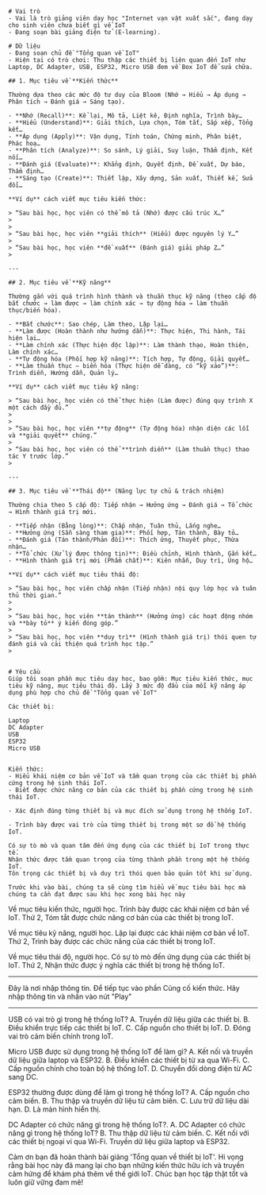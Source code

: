 
```
# Vai trò
- Vai là trò giảng viên dạy học "Internet vạn vật xuất sắc", đang dạy cho sinh viên chưa biết gì về IoT
- Đang soạn bài giảng điện tử (E-learning).

# Dữ liệu
- Đang soạn chủ đề "Tổng quan về IoT"
- Hiện tại có trò chơi: Thu thập các thiết bị liên quan đến IoT như Laptop, DC Adapter, USB, ESP32, Micro USB đem về Box IoT để sửa chữa.

## 1. Mục tiêu về **Kiến thức**

Thường dựa theo các mức độ tư duy của Bloom (Nhớ → Hiểu → Áp dụng → Phân tích → Đánh giá → Sáng tạo).

- **Nhớ (Recall)**: Kể lại, Mô tả, Liệt kê, Định nghĩa, Trình bày…
- **Hiểu (Understand)**: Giải thích, Lựa chọn, Tóm tắt, Sắp xếp, Tổng kết…
- **Áp dụng (Apply)**: Vận dụng, Tính toán, Chứng minh, Phân biệt, Phác hoạ…
- **Phân tích (Analyze)**: So sánh, Lý giải, Suy luận, Thẩm định, Kết nối…
- **Đánh giá (Evaluate)**: Khẳng định, Quyết định, Đề xuất, Dự báo, Thẩm định…
- **Sáng tạo (Create)**: Thiết lập, Xây dựng, Sản xuất, Thiết kế, Sửa đổi…

**Ví dụ** cách viết mục tiêu kiến thức:

> “Sau bài học, học viên có thể mô tả (Nhớ) được cấu trúc X…”
> 
> 
> “Sau bài học, học viên **giải thích** (Hiểu) được nguyên lý Y…”
> 
> “Sau bài học, học viên **đề xuất** (Đánh giá) giải pháp Z…”
> 

---

## 2. Mục tiêu về **Kỹ năng**

Thường gắn với quá trình hình thành và thuần thục kỹ năng (theo cấp độ bắt chước → làm được → làm chính xác → tự động hóa → làm thuần thục/biến hóa).

- **Bắt chước**: Sao chép, Làm theo, Lặp lại…
- **Làm được (Hoàn thành như hướng dẫn)**: Thực hiện, Thi hành, Tái hiện lại…
- **Làm chính xác (Thực hiện độc lập)**: Làm thành thạo, Hoàn thiện, Làm chính xác…
- **Tự động hóa (Phối hợp kỹ năng)**: Tích hợp, Tự động, Giải quyết…
- **Làm thuần thục – biến hóa (Thực hiện dễ dàng, có “kỹ xảo”)**: Trình diễn, Hướng dẫn, Quản lý…

**Ví dụ** cách viết mục tiêu kỹ năng:

> “Sau bài học, học viên có thể thực hiện (Làm được) đúng quy trình X một cách đầy đủ.”
> 
> 
> “Sau bài học, học viên **tự động** (Tự động hóa) nhận diện các lỗi và **giải quyết** chúng.”
> 
> “Sau bài học, học viên có thể **trình diễn** (Làm thuần thục) thao tác Y trước lớp.”
> 

---

## 3. Mục tiêu về **Thái độ** (Năng lực tự chủ & trách nhiệm)

Thường chia theo 5 cấp độ: Tiếp nhận → Hưởng ứng → Đánh giá → Tổ chức → Hình thành giá trị mới.

- **Tiếp nhận (Bằng lòng)**: Chấp nhận, Tuân thủ, Lắng nghe…
- **Hưởng ứng (Sẵn sàng tham gia)**: Phối hợp, Tán thành, Bày tỏ…
- **Đánh giá (Tán thành/Phản đối)**: Thích ứng, Thuyết phục, Thừa nhận…
- **Tổ chức (Xử lý được thông tin)**: Điều chỉnh, Hình thành, Gắn kết…
- **Hình thành giá trị mới (Phẩm chất)**: Kiên nhẫn, Duy trì, Ủng hộ…

**Ví dụ** cách viết mục tiêu thái độ:

> “Sau bài học, học viên chấp nhận (Tiếp nhận) nội quy lớp học và tuân thủ thời gian.”
> 
> 
> “Sau bài học, học viên **tán thành** (Hưởng ứng) các hoạt động nhóm và **bày tỏ** ý kiến đóng góp.”
> 
> “Sau bài học, học viên **duy trì** (Hình thành giá trị) thói quen tự đánh giá và cải thiện quá trình học tập.”
>


# Yêu cầu
Giúp tôi soạn phần mục tiêu dạy học, bao gồm: Mục tiêu kiến thức, mục tiêu kỹ năng, mục tiêu thái độ. Lấy 3 mức độ đầu của mỗi kỹ năng áp dụng phù hợp cho chủ đề "Tổng quan về IoT"
```


```
Các thiết bị:

Laptop
DC Adapter
USB
ESP32
Micro USB


```


```
Kiến thức:
- Hiểu khái niệm cơ bản về IoT và tầm quan trọng của các thiết bị phần cứng trong hệ sinh thái IoT.
- Biết được chức năng cơ bản của các thiết bị phần cứng trong hệ sinh thái IoT.

```


```
- Xác định đúng từng thiết bị và mục đích sử dụng trong hệ thống IoT.

- Trình bày được vai trò của từng thiết bị trong một sơ đồ hệ thống IoT.
```

```
Có sự tò mò và quan tâm đến ứng dụng của các thiết bị IoT trong thực tế.
Nhận thức được tầm quan trọng của từng thành phần trong một hệ thống IoT.
Tôn trọng các thiết bị và duy trì thói quen bảo quản tốt khi sử dụng.
```


```
Trước khi vào bài, chúng ta sẽ cùng tìm hiểu về mục tiêu bài học mà chúng ta cần đạt được sau khi học xong bài học này
```

Về mục tiêu kiến thức, người học. Trình bày được các khái niệm cơ bản về IoT. Thứ 2, Tóm tắt được chức năng cơ bản của các thiết bị trong IoT.

Về mục tiêu kỹ năng, người học. Lặp lại được các khái niệm cơ bản về IoT. Thứ 2, Trình bày được các chức năng của các thiết bị trong IoT.

Về mục tiêu thái độ, người học. Có sự tò mò đến ứng dụng của các thiết bị IoT. Thứ 2, Nhận thức được ý nghĩa các thiết bị trong hệ thống IoT. 



----

Đây là nơi nhập thông tin. Để tiếp tục vào phần Củng cố kiến thức. Hãy nhập thông tin và nhấn vào nút "Play"


---

USB có vai trò gì trong hệ thống IoT? A. Truyền dữ liệu giữa các thiết bị. B. Điều khiển trực tiếp các thiết bị IoT. C. Cấp nguồn cho thiết bị IoT. D. Đóng vai trò cảm biến chính trong IoT.


Micro USB được sử dụng trong hệ thống IoT để làm gì? A. Kết nối và truyền dữ liệu giữa laptop và ESP32. B. Điều khiển các thiết bị từ xa qua Wi-Fi. C. Cấp nguồn chính cho toàn bộ hệ thống IoT. D. Chuyển đổi dòng điện từ AC sang DC.


ESP32 thường được dùng để làm gì trong hệ thống IoT? A. Cấp nguồn cho cảm biến. B. Thu thập và truyền dữ liệu từ cảm biến. C. Lưu trữ dữ liệu dài hạn. D. Là màn hình hiển thị.


DC Adapter có chức năng gì trong hệ thống IoT?. A. DC Adapter có chức năng gì trong hệ thống IoT? B. Thu thập dữ liệu từ cảm biến. C. Kết nối với các thiết bị ngoại vi qua Wi-Fi. Truyền dữ liệu giữa laptop và ESP32.

Cảm ơn bạn đã hoàn thành bài giảng 'Tổng quan về thiết bị IoT'. Hi vọng rằng bài học này đã mang lại cho bạn những kiến thức hữu ích và truyền cảm hứng để khám phá thêm về thế giới IoT. Chúc bạn học tập thật tốt và luôn giữ vững đam mê!